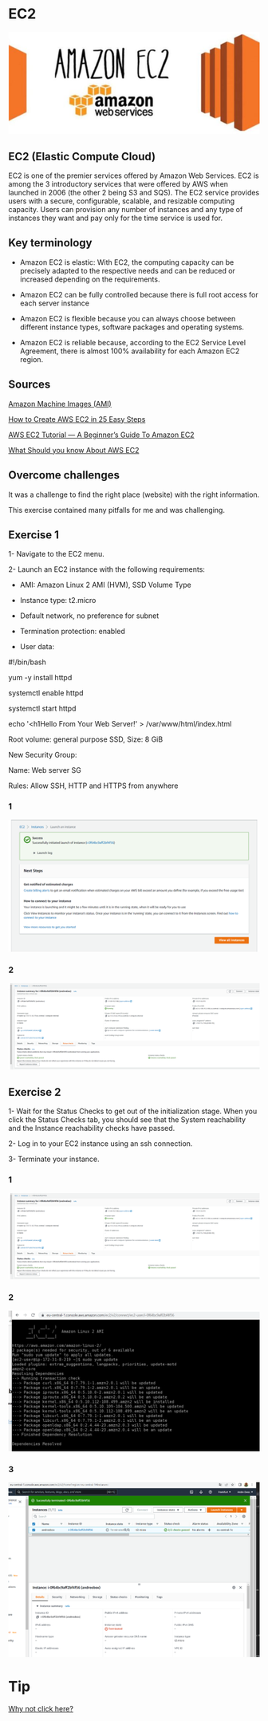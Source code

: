 # EC2

![Amazon EC2](../00_includes/AWS-06%20EC2/Amazon%20EC2.PNG)

## EC2 (Elastic Compute Cloud)

EC2 is one of the premier services offered by Amazon Web Services. EC2 is among the 3 introductory services that were offered by AWS when launched in 2006 (the other 2 being S3 and SQS). The EC2 service provides users with a secure, configurable, scalable, and resizable computing capacity. Users can provision any number of instances and any type of instances they want and pay only for the time service is used for.


## Key terminology

- Amazon EC2 is elastic: With EC2, the computing capacity can be precisely adapted to the respective needs and can be reduced or increased depending on the requirements.

- Amazon EC2 can be fully controlled because there is full root access for each server instance

- Amazon EC2 is flexible because you can always choose between different instance types, software packages and operating systems.

- Amazon EC2 is reliable because, according to the EC2 Service Level Agreement, there is almost 100% availability for each Amazon EC2 region.


## Sources

[Amazon Machine Images (AMI)](https://docs.aws.amazon.com/AWSEC2/latest/UserGuide/AMIs.html)

[How to Create AWS EC2 in 25 Easy Steps](https://www.waferwire.com/blog/how-to-create-aws-ec2-in-25-easy-steps/)

[AWS EC2 Tutorial — A Beginner’s Guide To Amazon EC2](https://medium.com/edureka/aws-ec2-tutorial-16583cc7798e)

[What Should you know About AWS EC2](https://medium.com/swlh/what-should-you-know-about-aws-ec2-e6943dfe73cc)


## Overcome challenges

It was a challenge to find the right place (website) with the right information.

This exercise contained many pitfalls for me and was challenging.

## Exercise 1
1- Navigate to the EC2 menu.

2- Launch an EC2 instance with the following requirements:

- AMI: Amazon Linux 2 AMI (HVM), SSD Volume Type

- Instance type: t2.micro

- Default network, no preference for subnet

- Termination protection: enabled

- User data:

#!/bin/bash

 yum -y install httpd

systemctl enable httpd

systemctl start httpd

 echo '<html><h1Hello From Your Web Server!</h1></html>' > /var/www/html/index.html

Root volume: general purpose SSD, Size: 8 GiB

New Security Group:

Name: Web server SG

Rules: Allow SSH, HTTP and HTTPS from anywhere

### 1

![Navigate](../00_includes/AWS-06%20EC2/Launch-instance.PNG)

### 2

![Launch](../00_includes/AWS-06%20EC2/Instance-summary1.PNG)

## Exercise 2

1- Wait for the Status Checks to get out of the initialization stage. When you click the Status Checks tab, you should see that the System reachability and the Instance reachability checks have passed.

2- Log in to your EC2 instance using an ssh connection.

3- Terminate your instance.

### 1

![Launch](../00_includes/AWS-06%20EC2/Instance-summary2.PNG)

### 2

![Log in](../00_includes/AWS-06%20EC2/3.PNG)

### 3

![Terminate](../00_includes/AWS-06%20EC2/Terminated.PNG)


# Tip

[Why not click here?](https://intellipaat.com/blog/what-is-amazon-ec2-in-aws/)